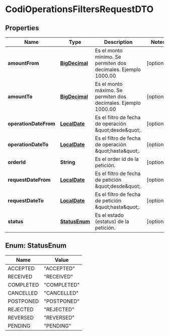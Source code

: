 # CodiOperationsFiltersRequestDTO

## Properties
Name | Type | Description | Notes
------------ | ------------- | ------------- | -------------
**amountFrom** | [**BigDecimal**](BigDecimal.md) | Es el monto minimo. Se permiten dos decimales. Ejemplo 1000.00 |  [optional]
**amountTo** | [**BigDecimal**](BigDecimal.md) | Es el monto máximo. Se permiten dos decimales. Ejemplo 1000.00 |  [optional]
**operationDateFrom** | [**LocalDate**](LocalDate.md) | Es el filtro de fecha de operación \&quot;desde\&quot;. |  [optional]
**operationDateTo** | [**LocalDate**](LocalDate.md) | Es el filtro de fecha de operación \&quot;hasta\&quot;. |  [optional]
**orderId** | **String** | Es el order id de la petición. |  [optional]
**requestDateFrom** | [**LocalDate**](LocalDate.md) | Es el filtro de fecha de petición \&quot;desde\&quot;. |  [optional]
**requestDateTo** | [**LocalDate**](LocalDate.md) | Es el filtro de fecha de petición \&quot;hasta\&quot;. |  [optional]
**status** | [**StatusEnum**](#StatusEnum) | Es el estado (estatus) de la petición. |  [optional]

<a name="StatusEnum"></a>
## Enum: StatusEnum
Name | Value
---- | -----
ACCEPTED | &quot;ACCEPTED&quot;
RECEIVED | &quot;RECEIVED&quot;
COMPLETED | &quot;COMPLETED&quot;
CANCELLED | &quot;CANCELLED&quot;
POSTPONED | &quot;POSTPONED&quot;
REJECTED | &quot;REJECTED&quot;
REVERSED | &quot;REVERSED&quot;
PENDING | &quot;PENDING&quot;

